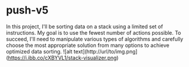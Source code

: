 # push-v5
In this project, I'll be sorting data on a stack using a limited set of instructions. My goal is to use the fewest number of actions possible. To succeed, I'll need to manipulate various types of algorithms and carefully choose the most appropriate solution from many options to achieve optimized data sorting.
![alt text](http://url/to/img.png](https://i.ibb.co/cXBYVL1/stack-visualizer.png)
